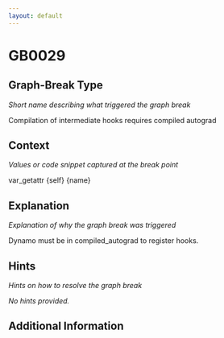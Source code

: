 ```yaml
---
layout: default
---
```

# GB0029

## Graph-Break Type
*Short name describing what triggered the graph break*

Compilation of intermediate hooks requires compiled autograd

## Context
*Values or code snippet captured at the break point*

var_getattr {self} {name}

## Explanation
*Explanation of why the graph break was triggered*

Dynamo must be in compiled_autograd to register hooks.

## Hints
*Hints on how to resolve the graph break*

*No hints provided.*


## Additional Information

<!-- ADDITIONAL INFORMATION START - Add custom information below this line -->

<!-- ADDITIONAL INFORMATION END -->

